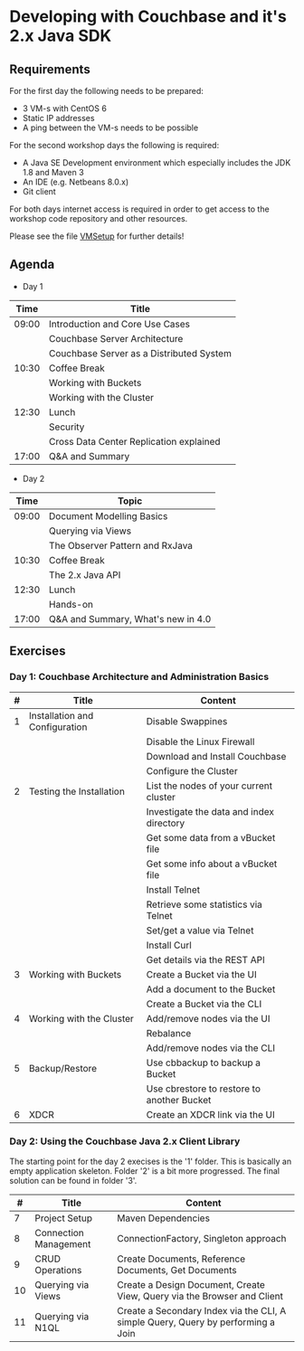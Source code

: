 # Developing with Couchbase and it's 2.x Java SDK

## Requirements

For the first day the following needs to be prepared:

* 3 VM-s with CentOS 6
* Static IP addresses
* A ping between the VM-s needs to be possible

For the second workshop days the following is required:

* A Java SE Development environment which especially includes the JDK 1.8 and Maven 3
* An IDE (e.g. Netbeans 8.0.x)
* Git client

For both days internet access is required in order to get access to the workshop code repository and other resources.

Please see the file [VMSetup](https://github.com/dmaier-couchbase/cb-workshop/blob/master/VMSetup.md) for further details!

## Agenda

* Day 1

| Time            | Title                                   | 
| --------------- |  ---------------------------------------|
| 09:00           | Introduction and Core Use Cases         |
|                 | Couchbase Server Architecture           |
|                 | Couchbase Server as a Distributed System|
| 10:30           | Coffee Break                            |
|                 | Working with Buckets                    |
|                 | Working with the Cluster                |
| 12:30           | Lunch                                   |
|                 | Security                                |
|                 | Cross Data Center Replication explained |
| 17:00           | Q&A and Summary                         |

* Day 2

| Time           | Topic                           |
| -------------- | ------------------------------- |
| 09:00          | Document Modelling Basics |
|                | Querying via Views |
|                | The Observer Pattern and RxJava |
| 10:30          | Coffee Break |
|                | The 2.x Java API |
| 12:30          | Lunch |
|                | Hands-on |
| 17:00          | Q&A and Summary, What's new in 4.0 |

## Exercises

### Day 1: Couchbase Architecture and Administration Basics

| #               | Title                                  | Content                                      | 
| --------------- | -------------------------------------- | -------------------------------------------- |
| 1               | Installation and Configuration         | Disable Swappines | 
|                 |                                        | Disable the Linux Firewall |
|                 |                                        | Download and Install Couchbase |
|                 |                                        | Configure the Cluster |
| 2               | Testing the Installation               | List the nodes of your current cluster |
|                 |                                        | Investigate the data and index directory |
|                 |                                        | Get some data from a vBucket file |
|                 |                                        | Get some info about a vBucket file |
|                 |                                        | Install Telnet |
|                 |                                        | Retrieve some statistics via Telnet |
|                 |                                        | Set/get a value via Telnet |
|                 |                                        | Install Curl |
|                 |                                        | Get details via the REST API |
| 3               | Working with Buckets                   | Create a Bucket via the UI |
|                 |                                        | Add a document to the Bucket |
|                 |                                        | Create a Bucket via the CLI|
| 4               | Working with the Cluster               | Add/remove nodes via the UI|
|                 |                                        | Rebalance|
|                 |                                        | Add/remove nodes via the CLI |
| 5               | Backup/Restore                         | Use cbbackup to backup a Bucket|
|                 |                                        | Use cbrestore to restore to another Bucket|
| 6               | XDCR                                   | Create an XDCR link via the UI |

### Day 2: Using the Couchbase Java 2.x Client Library

The starting point for the day 2 execises is the '1' folder. This is basically an empty application skeleton. Folder '2' is a bit more progressed. The final solution can be found in folder '3'.

| #               | Title                                  | Content                                      | 
| --------------- | -------------------------------------- | -------------------------------------------- |
| 7               | Project Setup                          | Maven Dependencies | 
| 8               | Connection Management                  | ConnectionFactory, Singleton approach |
| 9               | CRUD Operations                        | Create Documents, Reference Documents, Get Documents |
| 10              | Querying via Views                     | Create a Design Document, Create View, Query via the Browser and Client |
| 11              | Querying via N1QL                      | Create a Secondary Index via the CLI, A simple Query, Query by performing a Join |
